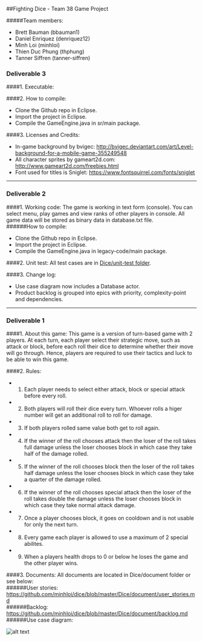 ##Fighting Dice - Team 38 Game Project

#####Team members:
- Brett Bauman (bbauman1)
- Daniel Enriquez (denriquez12)
- Minh Loi (minhloi)  
- Thien Duc Phung (thphung)
- Tanner Siffren  (tanner-siffren)

### Deliverable 3 

####1. Executable: 

####2. How to compile: 
  - Clone the Github repo in Eclipse.
  - Import the project in Eclipse. 
  - Compile the GameEngine.java in sr/main package. 

####3. Licenses and Credits: 
  - In-game background by bvigec: http://bvigec.deviantart.com/art/Level-background-for-a-mobile-game-355249548
  - All character sprites by gameart2d.com: http://www.gameart2d.com/freebies.html
  - Font used for titles is Sniglet: https://www.fontsquirrel.com/fonts/sniglet 

***

### Deliverable 2

####1. Working code:
The game is working in text form (console). You can select menu, play games and view ranks of other players in console. All game data will be stored as binary data in database.txt file.  
######How to compile:
- Clone the Github repo in Eclipse.
- Import the project in Eclipse.
- Compile the GameEngine.java in legacy-code/main package.

####2. Unit test:
All test cases are in [Dice/unit-test folder](https://github.com/minhloi/dice/tree/master/Dice/unit-test).

####3. Change log:
- Use case diagram now includes a Database actor.
- Product backlog is grouped into epics with priority, complexity-point and dependencies. 

***  

### Deliverable 1

####1. About this game:
This game is a version of turn-based game with 2 players. At each turn, each player select their strategic move, such as attack or block, before each roll their dice to determine whether their move will go through. Hence, players are required to use their tactics and luck to be able to win this game. 

####2. Rules:
- 1.  Each player needs to select either attack, block or special attack before every roll.
- 2.  Both players will roll their dice every turn. Whoever rolls a higer number will get an additional roll to roll for damage.
- 3.  If both players rolled same value both get to roll again.
- 4.  If the winner of the roll chooses attack then the loser of the roll takes full damage unless the loser chooses block in which case they take half of the damage rolled.
- 5.  If the winner of the roll chooses block then the loser of the roll takes half damage unless the loser chooses block in which case they take a quarter of the damage rolled.
- 6.  If the winner of the roll chooses special attack then the loser of the roll takes double the damage unless the loser chooses block in which case they take normal attack damage.
- 7.  Once a player chooses block, it goes on cooldown and is not usable for only the next turn.
- 8.  Every game each player is allowed to use a maximum of 2 special abilites.
- 9.  When a players health drops to 0 or below he loses the game and the other player wins.

####3. Documents:
All documents are located in Dice/document folder or see below:  
######User stories: https://github.com/minhloi/dice/blob/master/Dice/document/user_stories.md  
######Backlog: https://github.com/minhloi/dice/blob/master/Dice/document/backlog.md
######Use case diagram:  
  
![alt text](https://raw.githubusercontent.com/minhloi/dice/master/Dice/document/use-case-diagram-2.png "Use case diagram")

